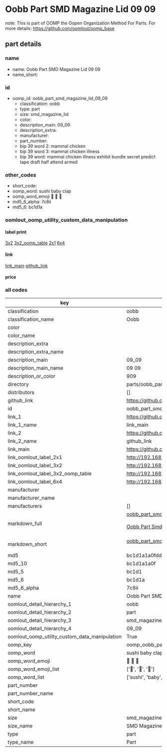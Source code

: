 # Oobb Part SMD Magazine Lid 09 09  

note: This is part of OOMP the Oopen Organization Method For Parts. For more details: https://github.com/oomlout/oomp_base

##  part details





### name
* name: Oobb Part SMD Magazine Lid 09 09
* name_short: 
### id
* oomp_id: oobb_part_smd_magazine_lid_09_09
  * classification: oobb
  * type: part
  * size: smd_magazine_lid
  * color: 
  * description_main: 09_09
  * description_extra: 
  * manufacturer: 
  * part_number: 
  * bip 39 word 2: mammal chicken
  * bip 39 word 3: mammal chicken illness
  * bip 39 word: mammal chicken illness exhibit bundle secret predict tape draft half attend armed

### other_codes
* short_code: 
* oomp_word: sushi baby clap
* oomp_word_emoji :sushi: :baby: :clap:
* md5_6_alpha: 7c8ii
* md5_6: bc1d1a






### oomlout_oomp_utility_custom_data_manipulation
#### label print
[3x2](http://192.168.1.245:1112/?label=oomp%207c8ii)
[3x2_oomp_table](http://192.168.1.107:1112/?label=oomp%207c8ii)
[2x1](http://192.168.1.242:1112/?label=oomp%207c8ii)
[6x4](http://192.168.1.55:1112/?label=oomp%207c8ii)    

#### link

[link_main](https://github.com/oomlout/oomlout_oomp_current_version_messy/tree/main/parts/oobb_part_smd_magazine_lid_09_09) [github_link](https://github.com/oomlout/oomlout_oomp_part_src/tree/main/parts/oobb_part_smd_magazine_lid_09_09)                             

#### price







### all codes 
| key | value |  
| --- | --- |  
| classification | oobb |  
| classification_name | Oobb |  
| color |  |  
| color_name |  |  
| description_extra |  |  
| description_extra_name |  |  
| description_main | 09_09 |  
| description_main_name | 09 09 |  
| description_or_color | 909 |  
| directory | parts/oobb_part_smd_magazine_lid_09_09 |  
| distributors | [] |  
| github_link | https://github.com/oomlout/oomlout_oomp_part_src/tree/main/parts/oobb_part_smd_magazine_lid_09_09 |  
| id | oobb_part_smd_magazine_lid_09_09 |  
| link_1 | https://github.com/oomlout/oomlout_oomp_current_version_messy/tree/main/parts/oobb_part_smd_magazine_lid_09_09 |  
| link_1_name | link_main |  
| link_2 | https://github.com/oomlout/oomlout_oomp_part_src/tree/main/parts/oobb_part_smd_magazine_lid_09_09 |  
| link_2_name | github_link |  
| link_main | https://github.com/oomlout/oomlout_oomp_current_version_messy/tree/main/parts/oobb_part_smd_magazine_lid_09_09 |  
| link_oomlout_label_2x1 | http://192.168.1.242:1112/?label=oomp%207c8ii |  
| link_oomlout_label_3x2 | http://192.168.1.245:1112/?label=oomp%207c8ii |  
| link_oomlout_label_3x2_oomp_table | http://192.168.1.107:1112/?label=oomp%207c8ii |  
| link_oomlout_label_6x4 | http://192.168.1.55:1112/?label=oomp%207c8ii |  
| manufacturer |  |  
| manufacturer_name |  |  
| manufacturers | [] |  
| markdown_full | [oobb_part_smd_magazine_lid_09_09](https://github.com/oomlout/oomlout_oomp_current_version_messy/tree/main/parts/oobb_part_smd_magazine_lid_09_09)<br>[](https://github.com/oomlout/oomlout_oomp_current_version_messy/tree/main/parts/oobb_part_smd_magazine_lid_09_09)<br>[Oobb Part Smd Magazine Lid 09 09](https://github.com/oomlout/oomlout_oomp_current_version_messy/tree/main/parts/oobb_part_smd_magazine_lid_09_09)<br><br> |  
| markdown_short | [oobb_part_smd_magazine_lid_09_09](https://github.com/oomlout/oomlout_oomp_current_version_messy/tree/main/parts/oobb_part_smd_magazine_lid_09_09)<br><br> |  
| md5 | bc1d1a1a0fddd5370a0f24f8e249ec35 |  
| md5_10 | bc1d1a1a0f |  
| md5_5 | bc1d1 |  
| md5_6 | bc1d1a |  
| md5_6_alpha | 7c8ii |  
| name | Oobb Part SMD Magazine Lid 09 09 |  
| oomlout_detail_hierarchy_1 | oobb |  
| oomlout_detail_hierarchy_2 | part |  
| oomlout_detail_hierarchy_3 | smd_magazine_lid |  
| oomlout_detail_hierarchy_4 | 09_09 |  
| oomlout_oomp_utility_custom_data_manipulation | True |  
| oomp_key | oomp_oobb_part_smd_magazine_lid_09_09 |  
| oomp_word | sushi baby clap |  
| oomp_word_emoji | :sushi: :baby: :clap: |  
| oomp_word_emoji_list | [':sushi:', ':baby:', ':clap:'] |  
| oomp_word_list | ['sushi', 'baby', 'clap'] |  
| part_number |  |  
| part_number_name |  |  
| short_code |  |  
| short_name |  |  
| size | smd_magazine_lid |  
| size_name | SMD Magazine Lid |  
| type | part |  
| type_name | Part |  
